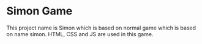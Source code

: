 # Simon Game
This project name is Simon which is based on normal game which is based on name simon.
HTML, CSS and JS are used in this game.